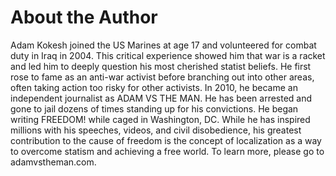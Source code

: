 # About the Author

Adam Kokesh joined the US Marines at age 17 and volunteered for combat duty in Iraq in 2004. This critical experience showed him that war is a racket and led him to deeply question his most cherished statist beliefs. He first rose to fame as an anti-war activist before branching out into other areas, often taking action too risky for other activists. In 2010, he became an independent journalist as ADAM VS THE MAN. He has been arrested and gone to jail dozens of times standing up for his convictions. He began writing FREEDOM! while caged in Washington, DC. While he has inspired millions with his speeches, videos, and civil disobedience, his greatest contribution to the cause of freedom is the concept of localization as a way to overcome statism and achieving a free world. To learn more, please go to adamvstheman.com.
